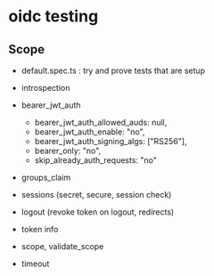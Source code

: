 # oidc testing

## Scope

- default.spec.ts : try and prove tests that are setup
- introspection
- bearer_jwt_auth

  - bearer_jwt_auth_allowed_auds: null,
  - bearer_jwt_auth_enable: "no",
  - bearer_jwt_auth_signing_algs: ["RS256"],
  - bearer_only: "no",
  - skip_already_auth_requests: "no"

- groups_claim
- sessions (secret, secure, session check)
- logout (revoke token on logout, redirects)
- token info

- scope, validate_scope
- timeout
